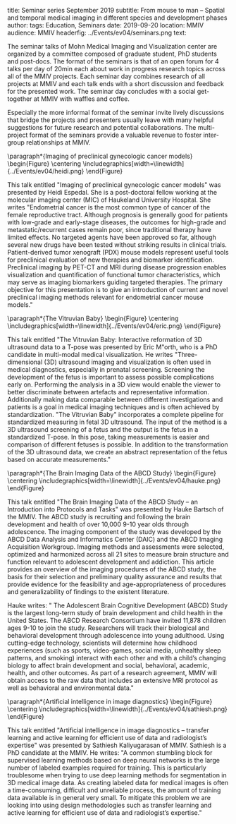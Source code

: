 title: Seminar series September 2019
subtitle: From mouse to man – Spatial and temporal medical imaging in different species and development phases
author: 
tags: Education, Seminars
date: 2019-09-20
location: MMIV
audience: MMIV
headerfig: ../Events/ev04/seminars.png
text:

The seminar talks of Mohn Medical Imaging and Visualization center are organized by a committee composed of graduate student, PhD students and post-docs. The format of the seminars is that of an open forum for 4 talks per day of 20min each about work in progress research topics across all of the MMIV projects. Each seminar day combines research of all projects at MMIV and each talk ends with a short discussion and feedback for the presented work. The seminar day concludes with a social get-together at MMIV with waffles and coffee.

Especially the more informal format of the seminar invite lively discussions that bridge the projects and presenters usually leave with many helpful suggestions for future research and potential collaborations. The multi-project format of the seminars provide a valuable revenue to foster inter-group relationships at MMIV.

\paragraph*{Imaging of preclinical gynecologic cancer models}
\begin{Figure}
    \centering
	\includegraphics[width=\linewidth]{../Events/ev04/heidi.png}
\end{Figure}

This talk entitled "Imaging of preclinical gynecologic cancer models" was presented by Heidi Espedal. She is a post-doctoral fellow working at the molecular imaging center (MIC) of Haukeland University Hospital. She writes "Endometrial cancer is the most common type of cancer of the female reproductive tract. Although prognosis is generally good for patients with low-grade and early-stage diseases, the outcomes for high-grade and metastatic/recurrent cases remain poor, since traditional therapy have limited effects. No targeted agents have been approved so far, although several new drugs have been tested without striking results in clinical trials. Patient-derived tumor xenograft (PDX) mouse models represent useful tools for preclinical evaluation of new therapies and biomarker identification. Preclinical imaging by PET-CT and MRI during disease progression enables visualization and quantification of functional tumor characteristics, which may serve as imaging biomarkers guiding targeted therapies. The primary objective for this presentation is to give an introduction of current and novel preclinical imaging methods relevant for endometrial cancer mouse models."

\paragraph*{The Vitruvian Baby}
\begin{Figure}
    \centering
	\includegraphics[width=\linewidth]{../Events/ev04/eric.png}
\end{Figure}

This talk entitled "The Vitruvian Baby: Interactive reformation of 3D ultrasound data to a T-pose was presented by Eric M\"orth, who is a PhD candidate in multi-modal medical visualization. He writes "Three-dimensional (3D) ultrasound imaging and visualization is often used in medical diagnostics, especially in prenatal screening. Screening the development of the fetus is important to assess possible complications early on. Performing the analysis in a 3D view would enable the viewer to better discriminate between artefacts and representative information. Additionally making data comparable between different investigations and patients is a goal in medical imaging techniques and is often achieved by standardization. 
"The Vitruvian Baby" incorporates a complete pipeline for standardized measuring in fetal 3D ultrasound. The input of the method is a 3D ultrasound screening of a fetus and the output is the fetus in a standardized T-pose. In this pose, taking measurements is easier and comparison of different fetuses is possible. In addition to the transformation of the 3D ultrasound data, we create an abstract representation of the fetus based on accurate measurements."

\paragraph*{The Brain Imaging Data of the ABCD Study}
\begin{Figure}
    \centering
	\includegraphics[width=\linewidth]{../Events/ev04/hauke.png}
\end{Figure}

This talk entitled "The Brain Imaging Data of the ABCD Study – an Introduction into Protocols and Tasks" was presented by Hauke Bartsch of the MMIV. The ABCD study is recruiting and following the brain development and health of over 10,000 $9$-$10$ year olds through adolescence. The imaging component of the study was developed by the ABCD Data Analysis and Informatics Center (DAIC) and the ABCD Imaging Acquisition Workgroup. Imaging methods and assessments were selected, optimized and harmonized across all 21 sites to measure brain structure and function relevant to adolescent development and addiction. This article provides an overview of the imaging procedures of the ABCD study, the basis for their selection and preliminary quality assurance and results that provide evidence for the feasibility and age-appropriateness of procedures and generalizability of findings to the existent literature.

Hauke writes: "
The Adolescent Brain Cognitive Development (ABCD) Study is the largest long-term study of brain development and child health in the United States. The ABCD Research Consortium have invited 11,878 children ages 9-10 to join the study. Researchers will track their biological and behavioral development through adolescence into young adulthood. 
Using cutting-edge technology, scientists will determine how childhood experiences (such as sports, video-games, social media, unhealthy sleep patterns, and smoking) interact with each other and with a child’s changing biology to affect brain development and social, behavioral, academic, health, and other outcomes. 
As part of a research agreement, MMIV will obtain access to the raw data that includes an extensive MRI protocol as well as behavioral and environmental data."

\paragraph*{Artificial intelligence in image diagnostics}
\begin{Figure}
    \centering
	\includegraphics[width=\linewidth]{../Events/ev04/sathiesh.png}
\end{Figure}

This talk entitled "Artificial intelligence in image diagnostics – transfer learning and active learning for efficient use of data and radiologist’s expertise" was presented by Sathiesh Kaliyugarasan of MMIV. Sathiesh is a PhD candidate at the MMIV. 
He writes: "A common stumbling block for supervised learning methods based on deep neural networks is the large number of labeled examples required for training. This is particularly troublesome when trying to use deep learning methods for segmentation in 3D medical image data.
As creating labeled data for medical images is often a time-consuming, difficult and unreliable process, the amount of training data available is in general very small. To mitigate this problem we are looking into using design methodologies such as transfer learning and active learning for efficient use of data and radiologist’s expertise."
